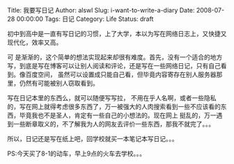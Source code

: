 Title: 我要写日记
Author: alswl
Slug: i-want-to-write-a-diary
Date: 2008-07-28 00:00:00
Tags: 日记
Category: Life
Status: draft


初中到高中是一直有写日记的习惯，上了大学，本以为写在网络日志上，又快捷又现代化，效率又高。

 可
是渐渐的，这个简单的想法实现起来却很有难度。首先，没有一个适合的地方写，到底是写在博客可以让别人阅读和评论，还是写在一些网络日记，只有自己看到。像百度空间，
虽然可以设置成只能自己看，但毕竟内容寄存在别人服务器那里，仍然有可能被别人窃取看到。

 写在日记本里的东西么，就可以随便写写拉，
不用在乎人名啊，或者一些隐私的，写在网上就得考虑很多东西了，万一被强大的人肉搜索看到一些不应该看的东西，毕竟我也不是圣人，肯定有一些自己的小想法的。现在网上
挺乱的，万一遇到一些断章取义的，不了解我为人的网友去评价一些东西，那我不就完了。。。


所以，日记还是写在纸上吧，回学校就买一本笔记本写日记。。。

PS:今天买了8-1的动车，早上9点的火车去学校。。。

